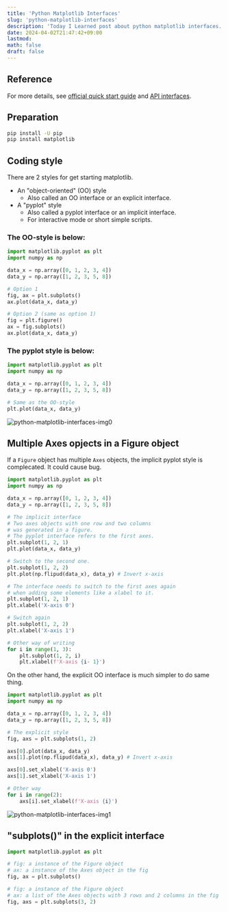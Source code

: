 ```yaml
---
title: 'Python Matplotlib Interfaces'
slug: 'python-matplotlib-interfaces'
description: 'Today I Learned post about python matplotlib interfaces.'
date: 2024-04-02T21:47:42+09:00
lastmod: 
math: false
draft: false
---
```


## Reference

For more details, see [official quick start guide](https://matplotlib.org/stable/users/explain/quick_start.html) and [API interfaces](https://matplotlib.org/stable/users/explain/figure/api_interfaces.html).

## Preparation

```bash
pip install -U pip
pip install matplotlib
```

## Coding style

There are 2 styles for get starting matplotlib.

* An "object-oriented" (OO) style
  * Also called an OO interface or an explicit interface.
* A "pyplot" style
  * Also called a pyplot interface or an implicit interface.
  * For interactive mode or short simple scripts.

### The OO-style is below:

```python
import matplotlib.pyplot as plt
import numpy as np

data_x = np.array([0, 1, 2, 3, 4])
data_y = np.array([1, 2, 3, 5, 8])

# Option 1
fig, ax = plt.subplots()
ax.plot(data_x, data_y)

# Option 2 (same as option 1)
fig = plt.figure()
ax = fig.subplots()
ax.plot(data_x, data_y)
```

### The pyplot style is below:

```python
import matplotlib.pyplot as plt
import numpy as np

data_x = np.array([0, 1, 2, 3, 4])
data_y = np.array([1, 2, 3, 5, 8])

# Same as the OO-style
plt.plot(data_x, data_y)
```

![python-matplotlib-interfaces-img0](https://github.com/kktsuji/tsuji-website/assets/31529355/556b6e04-36b4-4dcc-9b1d-05630a8d0ded)


## Multiple Axes opjects in a Figure object

If a ``Figure`` object has multiple ``Axes`` objects, the implicit pyplot style is complecated. It could cause bug.

```python
import matplotlib.pyplot as plt
import numpy as np

data_x = np.array([0, 1, 2, 3, 4])
data_y = np.array([1, 2, 3, 5, 8])

# The implicit interface
# Two axes objects with one row and two columns
# was generated in a figure.
# The pyplot interface refers to the first axes.
plt.subplot(1, 2, 1)
plt.plot(data_x, data_y)

# Switch to the second one.
plt.subplot(1, 2, 2)
plt.plot(np.flipud(data_x), data_y) # Invert x-axis

# The interface needs to switch to the first axes again
# when adding some elements like a xlabel to it.
plt.subplot(1, 2, 1)
plt.xlabel('X-axis 0')

# Switch again
plt.subplot(1, 2, 2)
plt.xlabel('X-axis 1')

# Other way of writing
for i in range(1, 3):
    plt.subplot(1, 2, i)
    plt.xlabel(f'X-axis {i- 1}')
```

On the other hand, the explicit OO interface is much simpler to do same thing.

```python
import matplotlib.pyplot as plt
import numpy as np

data_x = np.array([0, 1, 2, 3, 4])
data_y = np.array([1, 2, 3, 5, 8])

# The explicit style
fig, axs = plt.subplots(1, 2)

axs[0].plot(data_x, data_y)
axs[1].plot(np.flipud(data_x), data_y) # Invert x-axis

axs[0].set_xlabel('X-axis 0')
axs[1].set_xlabel('X-axis 1')

# Other way
for i in range(2):
    axs[i].set_xlabel(f'X-axis {i}')
```

![python-matplotlib-interfaces-img1](https://github.com/kktsuji/tsuji-website/assets/31529355/95d7a0e0-21e9-4474-b624-e2d5a0c7b8bf)

## "subplots()" in the explicit interface

```python
import matplotlib.pyplot as plt

# fig: a instance of the Figure object
# ax: a instance of the Axes object in the fig
fig, ax = plt.subplots()

# fig: a instance of the Figure object
# ax: a list of the Axes objects with 3 rows and 2 columns in the fig
fig, axs = plt.subplots(3, 2)
```
